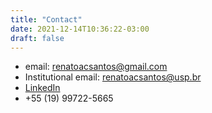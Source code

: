 ```yaml
---
title: "Contact"
date: 2021-12-14T10:36:22-03:00
draft: false
---
```


 * email: [renatoacsantos@gmail.com](mailto:renatoacsantos@gmail.com)
 * Institutional email: [renatoacsantos@usp.br](mailto:renatoacsantos@usp.br)
 * [LinkedIn](https://linkedin.com/in/renato-augusto-corrêa-dos-santos-263202132/)
 * +55 (19) 99722-5665
